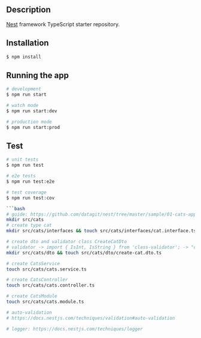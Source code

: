 ## Description

[Nest](https://github.com/nestjs/nest) framework TypeScript starter repository.

## Installation

```bash
$ npm install
```

## Running the app

```bash
# development
$ npm run start

# watch mode
$ npm run start:dev

# production mode
$ npm run start:prod
```

## Test

```bash
# unit tests
$ npm run test

# e2e tests
$ npm run test:e2e

# test coverage
$ npm run test:cov

```bash
# guide: https://github.com/datagit/nest/tree/master/sample/01-cats-app/src/cats
mkdir src/cats
# create type cat
mkdir src/cats/interfaces && touch src/cats/interfaces/cat.interface.ts

# create dto and validator class CreateCatDto
# validator -> import { IsInt, IsString } from 'class-validator'; -> "class-validator": "0.13.1",
mkdir src/cats/dto && touch src/cats/dto/create-cat.dto.ts

# create CatsService
touch src/cats/cats.service.ts

# create CatsController
touch src/cats/cats.controller.ts

# create CatsModule
touch src/cats/cats.module.ts

# auto-validation
# https://docs.nestjs.com/techniques/validation#auto-validation

# logger: https://docs.nestjs.com/techniques/logger
```
